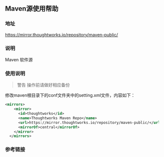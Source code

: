 ## Maven源使用帮助


### 地址

https://mirror.thoughtworks.io/repository/maven-public/

### 说明

Maven 软件源

### 使用说明

> 警告 操作前请做好相应备份

修改maven根目录下的conf文件夹中的setting.xml文件，内容如下：
```xml
<mirrors>
    <mirror>
      <id>thoughtworks</id>
      <name>Thoughtworks Maven Repo</name>
      <url>https://mirror.thoughtworks.io/repository/maven-public/</url>
      <mirrorOf>central</mirrorOf>        
    </mirror>
  </mirrors>
```

### 参考链接
